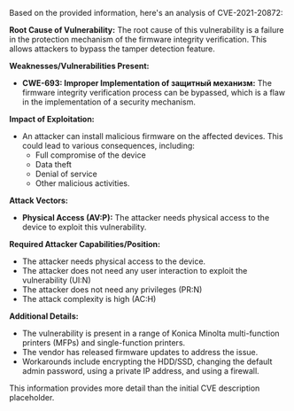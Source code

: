 Based on the provided information, here's an analysis of CVE-2021-20872:

**Root Cause of Vulnerability:**
The root cause of this vulnerability is a failure in the protection mechanism of the firmware integrity verification. This allows attackers to bypass the tamper detection feature.

**Weaknesses/Vulnerabilities Present:**
- **CWE-693: Improper Implementation of защитный механизм:** The firmware integrity verification process can be bypassed, which is a flaw in the implementation of a security mechanism.

**Impact of Exploitation:**
- An attacker can install malicious firmware on the affected devices. This could lead to various consequences, including:
    - Full compromise of the device
    - Data theft
    - Denial of service
    - Other malicious activities.

**Attack Vectors:**
- **Physical Access (AV:P):** The attacker needs physical access to the device to exploit this vulnerability.

**Required Attacker Capabilities/Position:**
- The attacker needs physical access to the device.
- The attacker does not need any user interaction to exploit the vulnerability (UI:N)
- The attacker does not need any privileges (PR:N)
- The attack complexity is high (AC:H)

**Additional Details:**
- The vulnerability is present in a range of Konica Minolta multi-function printers (MFPs) and single-function printers.
- The vendor has released firmware updates to address the issue.
- Workarounds include encrypting the HDD/SSD, changing the default admin password, using a private IP address, and using a firewall.

This information provides more detail than the initial CVE description placeholder.